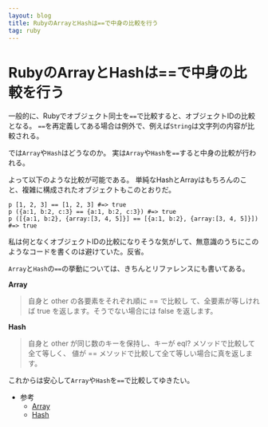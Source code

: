 ```yaml
---
layout: blog
title: RubyのArrayとHashは==で中身の比較を行う
tag: ruby
---
```


# RubyのArrayとHashは==で中身の比較を行う

一般的に、Rubyでオブジェクト同士を`==`で比較すると、オブジェクトIDの比較となる。
`==`を再定義してある場合は例外で、例えば`String`は文字列の内容が比較される。

では`Array`や`Hash`はどうなのか。
実は`Array`や`Hash`を`==`すると中身の比較が行われる。

よって以下のような比較が可能である。
単純なHashとArrayはもちろんのこと、複雑に構成されたオブジェクトもこのとおりだ。

~~~~
p [1, 2, 3] == [1, 2, 3] #=> true
p ({a:1, b:2, c:3} == {a:1, b:2, c:3}) #=> true
p ([{a:1, b:2}, {array:[3, 4, 5]}] == [{a:1, b:2}, {array:[3, 4, 5]}]) #=> true
~~~~

私は何となくオブジェクトIDの比較になりそうな気がして、無意識のうちにこのようなコードを書くのは避けていた。反省。

`Array`と`Hash`の`==`の挙動については、きちんとリファレンスにも書いてある。

**Array**

> 自身と other の各要素をそれぞれ順に == で比較し て、全要素が等しければ true を返します。そうでない場合には false を返します。 

**Hash**

> 自身と other が同じ数のキーを保持し、キーが eql? メソッドで比較して全て等しく、 値が == メソッドで比較して全て等しい場合に真を返します。 

これからは安心して`Array`や`Hash`を`==`で比較してゆきたい。

- 参考
  - [Array](http://docs.ruby-lang.org/ja/1.8.7/method/Array/i/=3d=3d.html)
  - [Hash](http://docs.ruby-lang.org/ja/2.1.0/method/Hash/i/=3d=3d.html)
